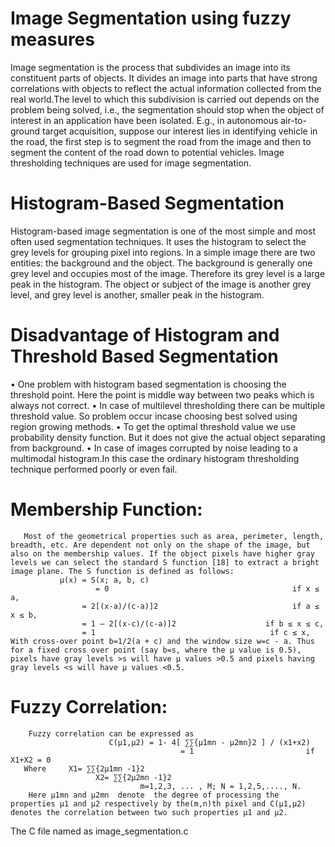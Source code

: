 
Image Segmentation using fuzzy measures
========================================

Image segmentation is the process that subdivides an image into its constituent parts of objects. It divides an image into parts that have strong correlations with objects to reflect the actual information collected from the real world.The level to which this subdivision is carried out depends on the problem being solved, i.e., the segmentation should stop when the object of interest in an application have been isolated. E.g., in autonomous air-to-ground target acquisition, suppose our interest lies in identifying vehicle in the road, the first step is to segment the road from the image and then to segment the content of the road down to potential vehicles. Image thresholding techniques are used for image segmentation.  

Histogram-Based Segmentation
========================================

Histogram-based image segmentation is one of the most simple and most often used segmentation techniques. It uses the histogram to select the grey levels for grouping pixel into regions. In a simple image there are two entities: the background and the object. The background is generally one grey level and occupies most of the image. Therefore its grey level is a large peak in the histogram. The object or subject of the image is another grey level, and grey level is another, smaller peak in the histogram. 


Disadvantage of Histogram and Threshold Based Segmentation 
================================================================================

•	One problem with histogram based segmentation is choosing the threshold point. Here the point is middle way between two peaks which is always not correct.
•	In case of multilevel thresholding there can be multiple threshold value. So problem occur incase choosing best solved using region growing methods.
•	To get the optimal threshold value we use probability density function. But it does not give the actual object separating from background.
•	In case of images corrupted by noise leading to a multimodal histogram.In this case the ordinary histogram thresholding  technique performed poorly or even fail.


Membership Function:
========================================
       Most of the geometrical properties such as area, perimeter, length, breadth, etc. Are dependent not only on the shape of the image, but also on the membership values. If the object pixels have higher gray levels we can select the standard S function [18] to extract a bright image plane. The S function is defined as follows:
               µ(x) = S(x; a, b, c)
                       = 0                                         if x ≤ a,
                    = 2[(x-a)/(c-a)]2                              if a ≤ x ≤ b,
                    = 1 – 2[(x-c)/(c-a)]2                    if b ≤ x ≤ c,      
                    = 1                                       if c ≤ x,
    With cross-over point b=1/2(a + c) and the window size w=c - a. Thus for a fixed cross over point (say b=s, where the µ value is 0.5), pixels have gray levels >s will have µ values >0.5 and pixels having gray levels <s will have µ values <0.5.



   Fuzzy Correlation:
   ========================================
        Fuzzy correlation can be expressed as
                          C(µ1,µ2) = 1- 4[ ∑∑{µ1mn - µ2mn}2 ] / (x1+x2)
                                          = 1                         if X1+X2 = 0
       Where     X1= ∑∑{2µ1mn -1}2   
                       X2= ∑∑{2µ2mn -1}2
                                 m=1,2,3, ... , M; N = 1,2,5,...., N.
        Here µ1mn and µ2mn  denote  the degree of processing the properties µ1 and µ2 respectively by the(m,n)th pixel and C(µ1,µ2) denotes the correlation between two such properties µ1 and µ2.


The C file named as image_segmentation.c

